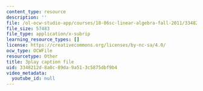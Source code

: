 ```yaml
---
content_type: resource
description: ''
file: /ol-ocw-studio-app/courses/18-06sc-linear-algebra-fall-2011/3348212d8a0c89da9a513c5875dbf9b4_yjBerM5jWsc.srt
file_size: 57483
file_type: application/x-subrip
learning_resource_types: []
license: https://creativecommons.org/licenses/by-nc-sa/4.0/
ocw_type: OCWFile
resourcetype: Other
title: 3play caption file
uid: 3348212d-8a0c-89da-9a51-3c5875dbf9b4
video_metadata:
  youtube_id: null
---
```

